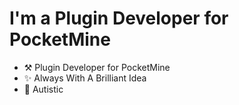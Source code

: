 # I'm a Plugin Developer for PocketMine

* ⚒️ Plugin Developer for PocketMine
* ✨ Always With A Brilliant Idea
* 💙 Autistic


